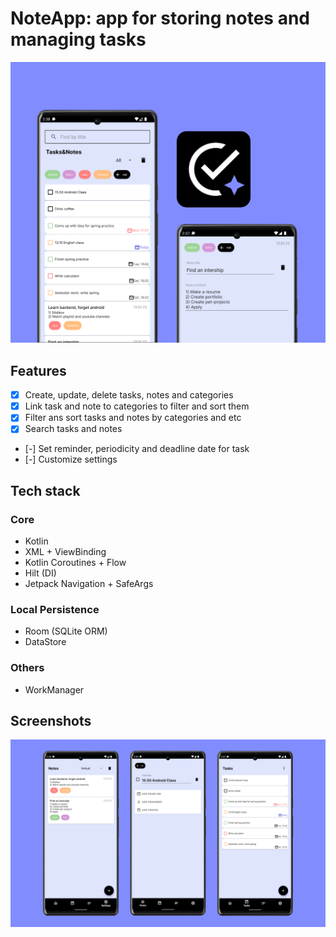 # NoteApp: app for storing notes and managing tasks

<p align="center" height="100px">
<img src=".github/images/screenshots_1.png">
</p>

## Features

- [X] Create, update, delete tasks, notes and categories
- [X] Link task and note to categories to filter and sort them
- [X] Filter ans sort tasks and notes by categories and etc
- [X] Search tasks and notes
- [-] Set reminder, periodicity and deadline date for task
- [-] Customize settings

## Tech stack

### Core

- Kotlin
- XML + ViewBinding
- Kotlin Coroutines + Flow
- Hilt (DI)
- Jetpack Navigation + SafeArgs

### Local Persistence

- Room (SQLite ORM)
- DataStore

### Others

- WorkManager

## Screenshots

<p align="center">
<img height="300px" src=".github/images/screenshots_2.png">
</p>
<p align="center">
<img height="300px src=".github/images/screenshots_3.png">
</p>

